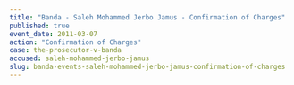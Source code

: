 ```yaml
---
title: "Banda - Saleh Mohammed Jerbo Jamus - Confirmation of Charges"
published: true
event_date: 2011-03-07
action: "Confirmation of Charges"
case: the-prosecutor-v-banda
accused: saleh-mohammed-jerbo-jamus
slug: banda-events-saleh-mohammed-jerbo-jamus-confirmation-of-charges
---
```


